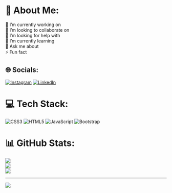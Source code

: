 # 💫 About Me:
🔭 I’m currently working on<br>👯 I’m looking to collaborate on<br>🤝 I’m looking for help with<br>🌱 I’m currently learning<br>💬 Ask me about<br>⚡ Fun fact


## 🌐 Socials:
[![Instagram](https://img.shields.io/badge/Instagram-%23E4405F.svg?logo=Instagram&logoColor=white)](https://instagram.com/joao_sousa36) [![LinkedIn](https://img.shields.io/badge/LinkedIn-%230077B5.svg?logo=linkedin&logoColor=white)](https://linkedin.com/in/João-Sousa-042708245/) 

# 💻 Tech Stack:
![CSS3](https://img.shields.io/badge/css3-%231572B6.svg?style=for-the-badge&logo=css3&logoColor=white) ![HTML5](https://img.shields.io/badge/html5-%23E34F26.svg?style=for-the-badge&logo=html5&logoColor=white) ![JavaScript](https://img.shields.io/badge/javascript-%23323330.svg?style=for-the-badge&logo=javascript&logoColor=%23F7DF1E) ![Bootstrap](https://img.shields.io/badge/bootstrap-%23563D7C.svg?style=for-the-badge&logo=bootstrap&logoColor=white)
# 📊 GitHub Stats:
![](https://github-readme-stats.vercel.app/api?username=Joao-pps&theme=monokai&hide_border=false&include_all_commits=true&count_private=true)<br/>
![](https://github-readme-streak-stats.herokuapp.com/?user=Joao-pps&theme=monokai&hide_border=false)<br/>
![](https://github-readme-stats.vercel.app/api/top-langs/?username=Joao-pps&theme=monokai&hide_border=false&include_all_commits=true&count_private=true&layout=compact)

---
[![](https://visitcount.itsvg.in/api?id=Joao-pps&icon=0&color=0)](https://visitcount.itsvg.in)

<!-- Proudly created with GPRM ( https://gprm.itsvg.in ) -->
